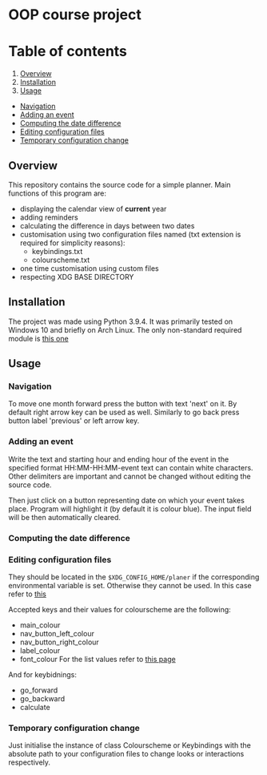 # OOP course project

# Table of contents
1. [Overview](#overview)
2. [Installation](#installation)
3. [Usage](#usage)
  * [Navigation](#navigation)
  * [Adding an event](#adding-an-event)
  * [Computing the date difference](#computing-the-date-difference)
  * [Editing configuration files](#editing-configuration-files)
  * [Temporary configuration change](#temporary-configuration-change)

## Overview
This repository contains the source code for a simple planner. Main functions of this program are:
* displaying the calendar view of __current__ year
* adding reminders
* calculating the difference in days between two dates
* customisation using two configuration files named (txt extension is required for simplicity reasons):
  * keybindings.txt
  * colourscheme.txt
* one time customisation using custom files
* respecting XDG BASE DIRECTORY

## Installation
The project was made using Python 3.9.4. It was primarily tested on
Windows 10 and briefly on Arch Linux. The only non-standard required
module is [this one](https://pypi.org/project/xdg/)

## Usage
### Navigation
To move one month forward press the button with text 'next' on it. By
default right arrow key can be used as well. Similarly to go back press 
button label 'previous' or left arrow key.
### Adding an event
Write the text and starting hour and ending hour of the event in the 
specified format HH:MM-HH:MM-event text can contain white characters.
Other delimiters are important and cannot be changed without editing
the source code.

Then just click on a button representing date on which your event takes 
place. Program will highlight it (by default it is colour blue). The 
input field will be then automatically cleared.
### Computing the date difference
### Editing configuration files
They should be located in the ```$XDG_CONFIG_HOME/planer``` if the
corresponding environmental variable is set. Otherwise they cannot
be used. In this case refer to [this](#temporary-configuration-change)

Accepted keys and their values for colourscheme are the following:
* main_colour
* nav_button_left_colour
* nav_button_right_colour
* label_colour
* font_colour
For the list values refer to 
[this page](http://www.science.smith.edu/dftwiki/index.php/Color_Charts_for_TKinter)

And for keybidnings:
* go_forward
* go_backward
* calculate

### Temporary configuration change
Just initialise the instance of class Colourscheme or Keybindings with the
absolute path to your configuration files to change looks or interactions
respectively.
